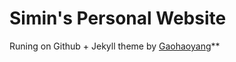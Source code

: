 # Simin's Personal Website

Runing on Github + Jekyll theme by [Gaohaoyang](https://github.com/Gaohaoyang/gaohaoyang.github.io)**



